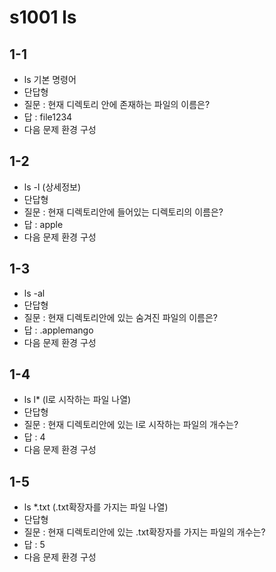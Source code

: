 # s1001 ls
## 1-1
- ls 기본 명령어
- 단답형
- 질문 : 현재 디렉토리 안에 존재하는 파일의 이름은?
- 답 : file1234
- 다음 문제 환경 구성
## 1-2
- ls -l (상세정보)
- 단답형
- 질문 : 현재 디렉토리안에 들어있는 디렉토리의 이름은?
- 답 : apple
- 다음 문제 환경 구성
## 1-3
- ls -al
- 단답형
- 질문 : 현재 디렉토리안에 있는 숨겨진 파일의 이름은?
- 답 : .applemango
- 다음 문제 환경 구성
## 1-4
- ls l* (l로 시작하는 파일 나열)
- 단답형
- 질문 : 현재 디렉토리안에 있는 l로 시작하는 파일의 개수는?
- 답 : 4 
- 다음 문제 환경 구성
## 1-5
- ls *.txt (.txt확장자를 가지는 파일 나열)
- 단답형
- 질문 : 현재 디렉토리안에 있는 .txt확장자를 가지는 파일의 개수는?
- 답 : 5
- 다음 문제 환경 구성

